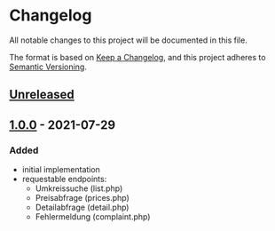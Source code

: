 # Changelog
All notable changes to this project will be documented in this file.

The format is based on [Keep a Changelog](https://keepachangelog.com/en/1.0.0/),
and this project adheres to [Semantic Versioning](https://semver.org/spec/v2.0.0.html).

## [Unreleased](https://github.com/SeifertDaniel/tankerkoenig-php-client/compare/1.0.0...rel_1.x)

## [1.0.0](https://github.com/SeifertDaniel/tankerkoenig-php-client/tag/1.0.0) - 2021-07-29
### Added
- initial implementation
- requestable endpoints:
  - Umkreissuche (list.php)
  - Preisabfrage (prices.php)
  - Detailabfrage (detail.php)
  - Fehlermeldung (complaint.php)